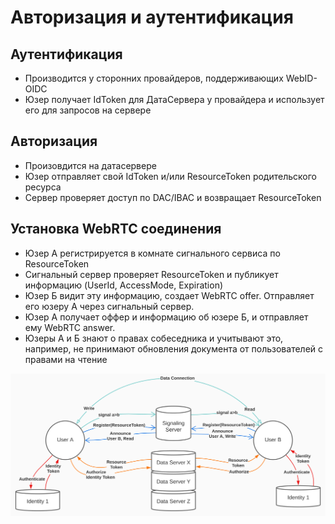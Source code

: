 # Авторизация и аутентификация

## Аутентификация

* Производится у сторонних провайдеров, поддерживающих WebID-OIDC
* Юзер получает IdToken для ДатаСервера у провайдера и использует его для запросов на сервере

## Авторизация

* Произовдится на датасервере
* Юзер отправляет свой IdToken и/или ResourceToken родительского ресурса
* Сервер проверяет доступ по DAC/IBAC и возвращает ResourceToken

## Установка WebRTC соединения

* Юзер A регистрируется в комнате сигнального сервиса по ResourceToken
* Сигнальный сервер проверяет ResourceToken и публикует информацию (UserId, AccessMode, Expiration)
* Юзер Б видит эту информацию, создает WebRTC offer. Отправляет его юзеру А через сигнальный сервер.
* Юзер А получает оффер и информацию об юзере Б, и отправляет ему WebRTC answer.
* Юзеры А и Б знают о правах собеседника и учитывают это, например, не принимают обновления документа от пользователей с
  правами на чтение

![schema](./schema.svg)